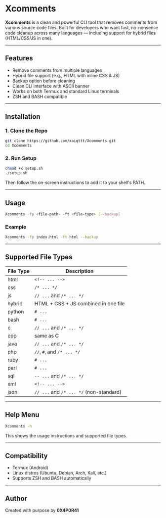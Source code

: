 # Xcomments

**Xcomments** is a clean and powerful CLI tool that removes comments from various source code files. Built for developers who want fast, no-nonsense code cleanup across many languages — including support for hybrid files (HTML/CSS/JS in one).

---

## Features

- Remove comments from multiple languages
- Hybrid file support (e.g., HTML with inline CSS & JS)
- Backup option before cleaning
- Clean CLI interface with ASCII banner
- Works on both Termux and standard Linux terminals
- ZSH and BASH compatible

---

## Installation

### 1. Clone the Repo

```bash
git clone https://github.com/xaiqttt/Xcomments.git
cd Xcomments
```

### 2. Run Setup

```bash
chmod +x setup.sh
./setup.sh
```

Then follow the on-screen instructions to add it to your shell's PATH.

---

## Usage

```bash
Xcomments -fp <file-path> -ft <file-type> [--backup]
```

### Example

```bash
Xcomments -fp index.html -ft html --backup
```

---

## Supported File Types

| File Type | Description                                |
|-----------|--------------------------------------------|
| html      | `<!-- ... -->`                             |
| css       | `/* ... */`                                |
| js        | `// ...` and `/* ... */`                   |
| hybrid    | HTML + CSS + JS combined in one file       |
| python    | `# ...`                                     |
| bash      | `# ...`                                     |
| c         | `// ...` and `/* ... */`                   |
| cpp       | same as C                                   |
| java      | `// ...` and `/* ... */`                   |
| php       | `//`, `#`, and `/* ... */`                 |
| ruby      | `# ...`                                     |
| perl      | `# ...`                                     |
| sql       | `-- ...` and `/* ... */`                   |
| xml       | `<!-- ... -->`                             |
| json      | `// ...` and `/* ... */` (non-standard)    |

---

## Help Menu

```bash
Xcomments -h
```

This shows the usage instructions and supported file types.

---

## Compatibility

- Termux (Android)
- Linux distros (Ubuntu, Debian, Arch, Kali, etc.)
- Supports ZSH and BASH automatically

---

## Author

Created with purpose by **0X4P0R41**
